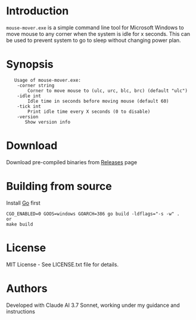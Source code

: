 # Introduction

`mouse-mover.exe` is a simple command line tool for Microsoft Windows to 
move mouse to any corner when the system is idle for x seconds. This can
be used to prevent system to go to sleep without changing power plan.

# Synopsis
```
   Usage of mouse-mover.exe:
    -corner string
        Corner to move mouse to (ulc, urc, blc, brc) (default "ulc")
    -idle int
        Idle time in seconds before moving mouse (default 60)
    -tick int
        Print idle time every X seconds (0 to disable)
    -version
       Show version info
```

# Download

Download pre-compiled binaries from
[Releases](https://github.com/muquit/mouse-mover/releases) page


# Building from source
Install [Go](https://go.dev/) first

```
CGO_ENABLED=0 GOOS=windows GOARCH=386 go build -ldflags="-s -w" .
or
make build
```
# License

MIT License - See LICENSE.txt file for details.

# Authors

Developed with Claude AI 3.7 Sonnet, working under my guidance and instructions
